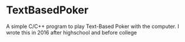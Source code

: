 # TextBasedPoker
A simple C/C++ program to play Text-Based Poker with the computer. I wrote this in 2016 after highschool and before college
